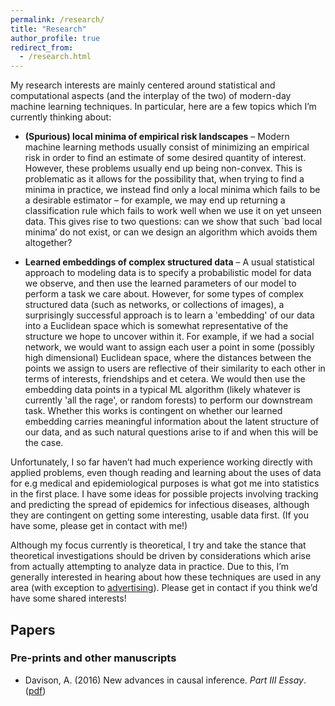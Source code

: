 ```yaml
---
permalink: /research/
title: "Research"
author_profile: true
redirect_from: 
  - /research.html
---
```


My research interests are mainly centered around statistical and computational aspects (and the interplay of the two) of modern-day machine learning techniques. In particular, here are a few topics which I’m currently thinking about:

* **(Spurious) local minima of empirical risk landscapes** – Modern machine learning methods usually consist of minimizing an empirical risk in order to find an estimate of some desired quantity of interest. However, these problems usually end up being non-convex. This is problematic as it allows for the possibility that, when trying to find a minima in practice, we instead find only a local minima which fails to be a desirable estimator – for example, we may end up returning a classification rule which fails to work well when we use it on yet unseen data. This gives rise to two questions: can we show that such `bad local minima’ do not exist, or can we design an algorithm which avoids them altogether?

* **Learned embeddings of complex structured data** – A usual statistical approach to modeling data is to specify a probabilistic model for data we observe, and then use the learned parameters of our model to perform a task we care about. However, for some types of complex structured data (such as networks, or collections of images), a surprisingly successful approach is to learn a 'embedding' of our data into a Euclidean space which is somewhat representative of the structure we hope to uncover within it. For example, if we had a social network, we would want to assign each user a point in some (possibly high dimensional) Euclidean space, where the distances between the points we assign to users are reflective of their similarity to each other in terms of interests, friendships and et cetera. We would then use the embedding data points in a typical ML algorithm (likely whatever is currently 'all the rage', or random forests) to perform our downstream task. Whether this works is contingent on whether our learned embedding carries meaningful information about the latent structure of our data, and as such natural questions arise to if and when this will be the case.

Unfortunately, I so far haven’t had much experience working directly with applied problems, even though reading and learning about the uses of data for e.g medical and epidemiological purposes is what got me into statistics in the first place. I have some ideas for possible projects involving tracking and predicting the spread of epidemics for infectious diseases, although they are contingent on getting some interesting, usable data first. (If you have some, please get in contact with me!)

Although my focus currently is theoretical, I try and take the stance that theoretical investigations should be driven by considerations which arise from actually attempting to analyze data in practice.  Due to this, I’m generally interested in hearing about how these techniques are used in any area (with exception to [advertising](https://google.com/)). Please get in contact if you think we’d have some shared interests!

## Papers ##

### Pre-prints and other manuscripts ###

* Davison, A. (2016) New advances in causal inference. _Part III Essay_. ([pdf](../files/partiiiessay.pdf))